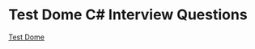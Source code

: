 # Test Dome C# Interview Questions

[Test Dome](https://www.testdome.com/tests/c-sharp-online-test/18)
